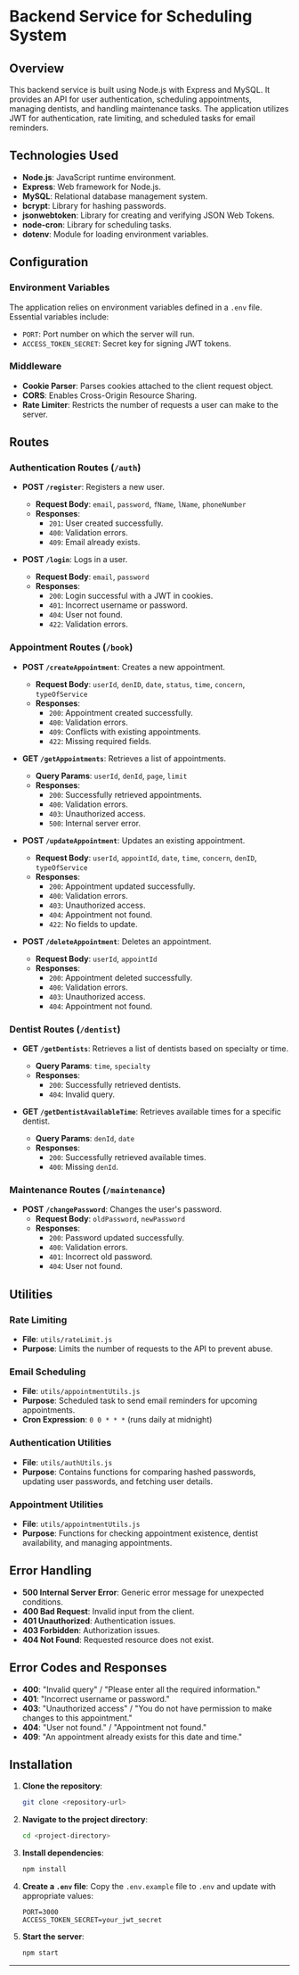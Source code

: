 # Backend Service for Scheduling System

## Overview

This backend service is built using Node.js with Express and MySQL. It provides an API for user authentication, scheduling appointments, managing dentists, and handling maintenance tasks. The application utilizes JWT for authentication, rate limiting, and scheduled tasks for email reminders.

## Technologies Used

- **Node.js**: JavaScript runtime environment.
- **Express**: Web framework for Node.js.
- **MySQL**: Relational database management system.
- **bcrypt**: Library for hashing passwords.
- **jsonwebtoken**: Library for creating and verifying JSON Web Tokens.
- **node-cron**: Library for scheduling tasks.
- **dotenv**: Module for loading environment variables.

## Configuration

### Environment Variables

The application relies on environment variables defined in a `.env` file. Essential variables include:

- `PORT`: Port number on which the server will run.
- `ACCESS_TOKEN_SECRET`: Secret key for signing JWT tokens.

### Middleware

- **Cookie Parser**: Parses cookies attached to the client request object.
- **CORS**: Enables Cross-Origin Resource Sharing.
- **Rate Limiter**: Restricts the number of requests a user can make to the server.

## Routes

### Authentication Routes (`/auth`)

- **POST `/register`**: Registers a new user.
  - **Request Body**: `email`, `password`, `fName`, `lName`, `phoneNumber`
  - **Responses**: 
    - `201`: User created successfully.
    - `400`: Validation errors.
    - `409`: Email already exists.

- **POST `/login`**: Logs in a user.
  - **Request Body**: `email`, `password`
  - **Responses**:
    - `200`: Login successful with a JWT in cookies.
    - `401`: Incorrect username or password.
    - `404`: User not found.
    - `422`: Validation errors.

### Appointment Routes (`/book`)

- **POST `/createAppointment`**: Creates a new appointment.
  - **Request Body**: `userId`, `denID`, `date`, `status`, `time`, `concern`, `typeOfService`
  - **Responses**:
    - `200`: Appointment created successfully.
    - `400`: Validation errors.
    - `409`: Conflicts with existing appointments.
    - `422`: Missing required fields.

- **GET `/getAppointments`**: Retrieves a list of appointments.
  - **Query Params**: `userId`, `denId`, `page`, `limit`
  - **Responses**:
    - `200`: Successfully retrieved appointments.
    - `400`: Validation errors.
    - `403`: Unauthorized access.
    - `500`: Internal server error.

- **POST `/updateAppointment`**: Updates an existing appointment.
  - **Request Body**: `userId`, `appointId`, `date`, `time`, `concern`, `denID`, `typeOfService`
  - **Responses**:
    - `200`: Appointment updated successfully.
    - `400`: Validation errors.
    - `403`: Unauthorized access.
    - `404`: Appointment not found.
    - `422`: No fields to update.

- **POST `/deleteAppointment`**: Deletes an appointment.
  - **Request Body**: `userId`, `appointId`
  - **Responses**:
    - `200`: Appointment deleted successfully.
    - `400`: Validation errors.
    - `403`: Unauthorized access.
    - `404`: Appointment not found.

### Dentist Routes (`/dentist`)

- **GET `/getDentists`**: Retrieves a list of dentists based on specialty or time.
  - **Query Params**: `time`, `specialty`
  - **Responses**:
    - `200`: Successfully retrieved dentists.
    - `404`: Invalid query.

- **GET `/getDentistAvailableTime`**: Retrieves available times for a specific dentist.
  - **Query Params**: `denId`, `date`
  - **Responses**:
    - `200`: Successfully retrieved available times.
    - `400`: Missing `denId`.

### Maintenance Routes (`/maintenance`)

- **POST `/changePassword`**: Changes the user's password.
  - **Request Body**: `oldPassword`, `newPassword`
  - **Responses**:
    - `200`: Password updated successfully.
    - `400`: Validation errors.
    - `401`: Incorrect old password.
    - `404`: User not found.

## Utilities

### Rate Limiting

- **File**: `utils/rateLimit.js`
- **Purpose**: Limits the number of requests to the API to prevent abuse.

### Email Scheduling

- **File**: `utils/appointmentUtils.js`
- **Purpose**: Scheduled task to send email reminders for upcoming appointments.
- **Cron Expression**: `0 0 * * *` (runs daily at midnight)

### Authentication Utilities

- **File**: `utils/authUtils.js`
- **Purpose**: Contains functions for comparing hashed passwords, updating user passwords, and fetching user details.

### Appointment Utilities

- **File**: `utils/appointmentUtils.js`
- **Purpose**: Functions for checking appointment existence, dentist availability, and managing appointments.

## Error Handling

- **500 Internal Server Error**: Generic error message for unexpected conditions.
- **400 Bad Request**: Invalid input from the client.
- **401 Unauthorized**: Authentication issues.
- **403 Forbidden**: Authorization issues.
- **404 Not Found**: Requested resource does not exist.

## Error Codes and Responses

- **400**: "Invalid query" / "Please enter all the required information."
- **401**: "Incorrect username or password."
- **403**: "Unauthorized access" / "You do not have permission to make changes to this appointment."
- **404**: "User not found." / "Appointment not found."
- **409**: "An appointment already exists for this date and time."

## Installation

1. **Clone the repository**:
    ```bash
    git clone <repository-url>
    ```

2. **Navigate to the project directory**:
    ```bash
    cd <project-directory>
    ```

3. **Install dependencies**:
    ```bash
    npm install
    ```

4. **Create a `.env` file**:
    Copy the `.env.example` file to `.env` and update with appropriate values:
    ```env
    PORT=3000
    ACCESS_TOKEN_SECRET=your_jwt_secret
    ```

5. **Start the server**:
    ```bash
    npm start
    ```

---
